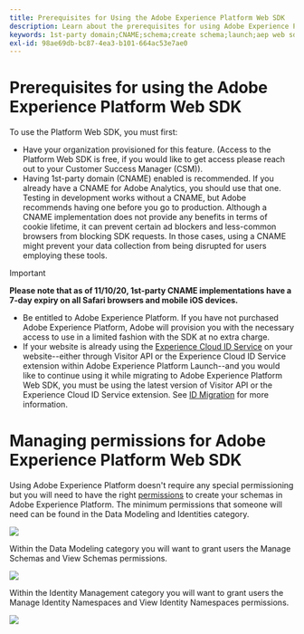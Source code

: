 ```yaml
---
title: Prerequisites for Using the Adobe Experience Platform Web SDK
description: Learn about the prerequisites for using Adobe Experience Platform Web SDK.
keywords: 1st-party domain;CNAME;schema;create schema;launch;aep web sdk extension;extension;configuration id;configuration tool;data element;create data element;XDM Object;sendEvent;send Event;
exl-id: 98ae69db-bc87-4ea3-b101-664ac53e7ae0
---
```

# Prerequisites for using the Adobe Experience Platform Web SDK

To use the Platform Web SDK, you must first:

- Have your organization provisioned for this feature. (Access to the Platform Web SDK is free, if you would like to get access please reach out to your Customer Success Manager (CSM)).
- Having 1st-party domain (CNAME) enabled is recommended. If you already have a CNAME for Adobe Analytics, you should use that one. Testing in development works without a CNAME, but Adobe recommends having one before you go to production. Although a CNAME implementation does not provide any benefits in terms of cookie lifetime, it can prevent certain ad blockers and less-common browsers from blocking SDK requests. In those cases, using a CNAME might prevent your data collection from being disrupted for users employing these tools.

>[!IMPORTANT]
>
>**Please note that as of 11/10/20, 1st-party CNAME implementations have a 7-day expiry on all Safari browsers and mobile iOS devices.** 

- Be entitled to Adobe Experience Platform. If you have not purchased Adobe Experience Platform, Adobe will provision you with the necessary access to use in a limited fashion with the SDK at no extra charge.
- If your website is already using the [Experience Cloud ID Service](https://experienceleague.adobe.com/docs/experience-platform/edge/identity/overview.html) on your website--either through Visitor API or the Experience Cloud ID Service extension within Adobe Experience Platform Launch--and you would like to continue using it while migrating to Adobe Experience Platform Web SDK, you must be using the latest version of Visitor API or the Experience Cloud ID Service extension. See [ID Migration](https://experienceleague.adobe.com/docs/experience-platform/edge/identity/overview.html?lang=en#identity) for more information.

# Managing permissions for Adobe Experience Platform Web SDK

Using Adobe Experience Platform doesn't require any special permissioning but you will need to have the right [permissions](https://experienceleague.adobe.com/docs/experience-platform/access-control/home.html?lang=en) to create your schemas in Adobe Experience Platform. The minimum permissions that someone will need can be found in the Data Modeling and Identities category.  

![](help/edge/images/fundamentals/AEP-permission-categories.png) 

Within the Data Modeling category you will want to grant users the Manage Schemas and View Schemas permissions.

![](help/edge/images/fundamentals/data-modeling-permissions.png) 

Within the Identity Management category you will want to grant users the Manage Identity Namespaces and View Identity Namespaces permissions.

![](help/edge/images/fundamentals/identity-management-permissions.png) 

